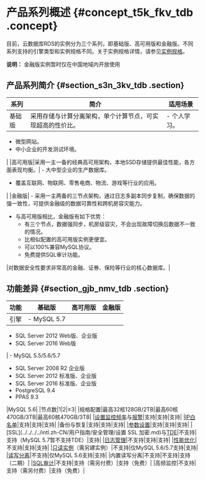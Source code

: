 # 产品系列概述 {#concept_t5k_fkv_tdb .concept}

目前，云数据库RDS的实例分为三个系列，即基础版、高可用版和金融版。不同系列支持的引擎类型和实例规格不同。关于实例规格详情，请参见[实例规格](intl.zh-CN/产品简介/实例规格.md#)。

**说明：** 金融版实例暂时仅在中国地域内开放使用

## 产品系列简介 {#section_s3n_3kv_tdb .section}

|系列|简介|适用场景|
|--|--|----|
|基础版|采用存储与计算分离架构，单个计算节点，可实现超高的性价比。| -   个人学习。
-   微型网站。
-   中小企业的开发测试环境。

 |
|高可用版|采用一主一备的经典高可用架构，本地SSD存储提供最佳性能，各方面表现均衡。| -   大中型企业的生产数据库。
-   覆盖互联网、物联网、零售电商、物流、游戏等行业的应用。

 |
|金融版| -   采用一主两备的三节点架构，通过日志多副本同步复制，确保数据的强一致性，可提供金融级的数据可靠性和跨机房容灾能力。
-   与高可用版相比，金融版有如下优势：
    -   有三个节点，数据强同步，机房级容灾，不会出现故障切换后数据不一致的情况。
    -   比相似配置的高可用版实例更便宜。
    -   可以100%兼容MySQL协议。
    -   免费提供SQL审计功能。

 |对数据安全性要求非常高的金融、证券、保险等行业的核心数据库。|

## 功能差异 {#section_gjb_nmv_tdb .section}

|功能|基础版|高可用版|金融版|
|--|---|----|---|
|引擎| -   MySQL 5.7
-   SQL Server 2012 Web版、企业版
-   SQL Server 2016 Web版

 | -   MySQL 5.5/5.6/5.7
-   SQL Server 2008 R2 企业版
-   SQL Server 2012 标准版、企业版
-   SQL Server 2016 标准版、企业版
-   PostgreSQL 9.4
-   PPAS 9.3

 |MySQL 5.6|
|节点数|1|2|≥3|
|规格配置|最高32核128GB/2TB|最高60核470GB/3TB|最高60核470GB/3TB|
|[设置监控频率](../../../../intl.zh-CN/用户指南/监控与报警/设置监控频率.md)与[报警](../../../../intl.zh-CN/用户指南/监控与报警/设置报警规则.md)|支持|支持|支持|
|[IP白名单](../../../../intl.zh-CN/用户指南/安全管理/设置白名单.md)|支持|支持|支持|
|备份与恢复|支持|支持|支持|
|[参数设置](../../../../intl.zh-CN/用户指南/实例管理/设置实例参数/使用控制台设置参数.md)|支持|支持|支持|
|[SSL](../../../../intl.zh-CN/用户指南/安全管理/设置 SSL 加密.md)与[TDE](../../../../intl.zh-CN/用户指南/安全管理/设置透明数据加密.md)|不支持|支持（MySQL 5.7暂不支持TDE）|支持|
|[日志管理](../../../../intl.zh-CN/用户指南/日志管理.md)|不支持|支持|支持|
|[性能优化](../../../../intl.zh-CN/用户指南/性能优化.md)|不支持|支持|支持|
|[只读实例](../../../../dita-oss-bucket/SP_60/DNMYSQ1820581/ZH-CN_TP_7826.dita)（需另建实例）|不支持|仅MySQL 5.6/5.7支持|支持|
|[读写分离](../../../../intl.zh-CN/用户指南/读写分离/读写分离简介.md)|不支持|仅MySQL 5.6支持|支持|
|内置读写分离|不支持|不支持|支持（二期）|
|[SQL审计](../../../../intl.zh-CN/用户指南/安全管理/SQL审计.md)|不支持|支持（需另付费）|支持（免费）|
|高频监控|不支持|支持（需另付费）|支持（免费）|

